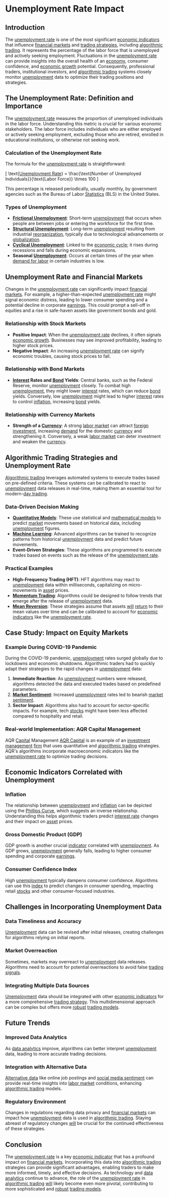 # Unemployment Rate Impact

## Introduction

The [unemployment rate](../u/unemployment_rate.md) is one of the most significant [economic indicators](../e/economic_indicators.md) that influence [financial markets](../f/financial_market.md) and [trading strategies](../t/trading_strategies.md), including [algorithmic trading](../a/algorithmic_trading.md). It represents the percentage of the labor force that is unemployed and actively seeking employment. Fluctuations in the [unemployment rate](../u/unemployment_rate.md) can provide insights into the overall health of an [economy](../e/economy.md), consumer confidence, and [economic growth](../e/economic_growth.md) potential. Consequently, professional traders, institutional investors, and [algorithmic trading](../a/algorithmic_trading.md) systems closely monitor [unemployment](../u/unemployment.md) data to optimize their trading positions and strategies.

## The Unemployment Rate: Definition and Importance

The [unemployment rate](../u/unemployment_rate.md) measures the proportion of unemployed individuals in the labor force. Understanding this metric is crucial for various economic stakeholders. The labor force includes individuals who are either employed or actively seeking employment, excluding those who are retired, enrolled in educational institutions, or otherwise not seeking work. 

### Calculation of the Unemployment Rate

The formula for the [unemployment rate](../u/unemployment_rate.md) is straightforward:

\[ \text{[Unemployment Rate](../u/unemployment_rate.md)} = \frac{\text{Number of Unemployed Individuals}}{\text{Labor Force}} \times 100 \]

This percentage is released periodically, usually monthly, by government agencies such as the Bureau of Labor [Statistics](../s/statistics.md) (BLS) in the United States. 

### Types of Unemployment

- **[Frictional Unemployment](../f/frictional_unemployment.md)**: Short-term [unemployment](../u/unemployment.md) that occurs when people are between jobs or entering the workforce for the first time.
- **[Structural Unemployment](../s/structural_unemployment.md)**: Long-term [unemployment](../u/unemployment.md) resulting from industrial [reorganization](../r/reorganization.md), typically due to technological advancements or [globalization](../g/globalization.md).
- **[Cyclical Unemployment](../c/cyclical_unemployment.md)**: Linked to the [economic cycle](../e/economic_cycle.md); it rises during recessions and falls during economic expansions.
- **Seasonal [Unemployment](../u/unemployment.md)**: Occurs at certain times of the year when [demand for labor](../d/demand_for_labor.md) in certain industries is low.

## Unemployment Rate and Financial Markets

Changes in the [unemployment rate](../u/unemployment_rate.md) can significantly impact [financial markets](../f/financial_market.md). For example, a higher-than-expected [unemployment rate](../u/unemployment_rate.md) might signal economic distress, leading to lower consumer spending and a potential decline in corporate [earnings](../e/earnings.md). This could prompt a sell-off in equities and a rise in safe-haven assets like government bonds and gold.

### Relationship with Stock Markets

- **Positive Impact**: When the [unemployment rate](../u/unemployment_rate.md) declines, it often signals [economic growth](../e/economic_growth.md). Businesses may see improved profitability, leading to higher stock prices.
- **Negative Impact**: An increasing [unemployment rate](../u/unemployment_rate.md) can signify economic troubles, causing stock prices to fall.

### Relationship with Bond Markets

- **[Interest](../i/interest.md) Rates and [Bond](../b/bond.md) Yields**: Central banks, such as the Federal Reserve, monitor [unemployment](../u/unemployment.md) closely. To combat high [unemployment](../u/unemployment.md), they might lower [interest](../i/interest.md) rates, which can reduce [bond](../b/bond.md) yields. Conversely, low [unemployment](../u/unemployment.md) might lead to higher [interest](../i/interest.md) rates to control [inflation](../i/inflation.md), increasing [bond](../b/bond.md) yields.

### Relationship with Currency Markets

- **Strength of a [Currency](../c/currency.md)**: A strong [labor market](../l/labor_market.md) can attract [foreign investment](../f/foreign_investment.md), increasing [demand](../d/demand.md) for the domestic [currency](../c/currency.md) and strengthening it. Conversely, a weak [labor market](../l/labor_market.md) can deter investment and weaken the [currency](../c/currency.md).

## Algorithmic Trading Strategies and Unemployment Rate

[Algorithmic trading](../a/algorithmic_trading.md) leverages automated systems to execute trades based on pre-defined criteria. These systems can be calibrated to react to [unemployment](../u/unemployment.md) data releases in real-time, making them an essential tool for modern-[day trading](../d/day_trading.md). 

### Data-Driven Decision Making

- **[Quantitative Models](../q/quantitative_models.md)**: These use statistical and [mathematical models](../m/mathematical_models_in_trading.md) to predict [market](../m/market.md) movements based on historical data, including [unemployment](../u/unemployment.md) figures.
- **[Machine Learning](../m/machine_learning.md)**: Advanced algorithms can be trained to recognize patterns from historical [unemployment](../u/unemployment.md) data and predict future movements.
- **Event-Driven Strategies**: These algorithms are programmed to execute trades based on events such as the release of the [unemployment rate](../u/unemployment_rate.md).

### Practical Examples

- **High-Frequency Trading (HFT)**: HFT algorithms may react to [unemployment](../u/unemployment.md) data within milliseconds, capitalizing on micro-movements in [asset](../a/asset.md) prices.
- **[Momentum Trading](../m/momentum_trading.md)**: Algorithms could be designed to follow trends that emerge after the release of [unemployment](../u/unemployment.md) data.
- **[Mean Reversion](../m/mean_reversion.md)**: These strategies assume that assets [will](../w/will.md) [return](../r/return.md) to their mean values over time and can be calibrated to account for [economic indicators](../e/economic_indicators.md) like the [unemployment rate](../u/unemployment_rate.md).

## Case Study: Impact on Equity Markets

### Example During COVID-19 Pandemic

During the COVID-19 pandemic, [unemployment](../u/unemployment.md) rates surged globally due to lockdowns and economic shutdowns. Algorithmic traders had to quickly adapt their strategies to the rapid changes in [unemployment](../u/unemployment.md) data:

1. **Immediate Reaction**: As [unemployment](../u/unemployment.md) numbers were released, algorithms detected the data and executed trades based on predefined parameters.
2. **[Market Sentiment](../m/market_sentiment.md)**: Increased [unemployment](../u/unemployment.md) rates led to bearish [market sentiment](../m/market_sentiment.md).
3. **Sector Impact**: Algorithms also had to account for sector-specific impacts. For example, tech [stocks](../s/stock.md) might have been less affected compared to hospitality and retail.

### Real-world Implementation: AQR Capital Management

AQR [Capital](../c/capital.md) Management [AQR Capital](https://www.aqr.com/) is an example of an [investment management](../i/investment_management.md) [firm](../f/firm.md) that uses quantitative and [algorithmic trading](../a/algorithmic_trading.md) strategies. AQR's algorithms incorporate macroeconomic indicators like the [unemployment rate](../u/unemployment_rate.md) to optimize trading decisions.

## Economic Indicators Correlated with Unemployment

### Inflation

The relationship between [unemployment](../u/unemployment.md) and [inflation](../i/inflation.md) can be depicted using the [Phillips Curve](../p/phillips_curve.md), which suggests an inverse relationship. Understanding this helps algorithmic traders predict [interest rate](../i/interest_rate.md) changes and their impact on [asset](../a/asset.md) prices.

### Gross Domestic Product (GDP)

GDP growth is another crucial [indicator](../i/indicator.md) correlated with [unemployment](../u/unemployment.md). As GDP grows, [unemployment](../u/unemployment.md) generally falls, leading to higher consumer spending and corporate [earnings](../e/earnings.md).

### Consumer Confidence Index

High [unemployment](../u/unemployment.md) typically dampens consumer confidence. Algorithms can use this [index](../i/index_instrument.md) to predict changes in consumer spending, impacting retail [stocks](../s/stock.md) and other consumer-focused industries.

## Challenges in Incorporating Unemployment Data

### Data Timeliness and Accuracy

[Unemployment](../u/unemployment.md) data can be revised after initial releases, creating challenges for algorithms relying on initial reports.

### Market Overreaction

Sometimes, markets may overreact to [unemployment](../u/unemployment.md) data releases. Algorithms need to account for potential overreactions to avoid false [trading signals](../t/trading_signals.md).

### Integrating Multiple Data Sources

[Unemployment](../u/unemployment.md) data should be integrated with other [economic indicators](../e/economic_indicators.md) for a more comprehensive [trading strategy](../t/trading_strategy.md). This multidimensional approach can be complex but offers more [robust](../r/robust.md) [trading models](../t/trading_models.md).

## Future Trends

### Improved Data Analytics

As [data analytics](../d/data_analytics.md) improve, algorithms can better interpret [unemployment](../u/unemployment.md) data, leading to more accurate trading decisions.

### Integration with Alternative Data

[Alternative data](../a/alternative_data.md) like online job postings and [social media sentiment](../s/social_media_sentiment.md) can provide real-time insights into [labor market](../l/labor_market.md) conditions, enhancing [algorithmic trading](../a/algorithmic_trading.md) models.

### Regulatory Environment

Changes in regulations regarding data privacy and [financial markets](../f/financial_market.md) can impact how [unemployment](../u/unemployment.md) data is used in [algorithmic trading](../a/algorithmic_trading.md). Staying abreast of regulatory changes [will](../w/will.md) be crucial for the continued effectiveness of these strategies.

## Conclusion

The [unemployment rate](../u/unemployment_rate.md) is a key [economic indicator](../e/economic_indicator.md) that has a profound impact on [financial markets](../f/financial_market.md). Incorporating this data into [algorithmic trading](../a/algorithmic_trading.md) strategies can provide significant advantages, enabling traders to make more informed, timely, and effective decisions. As technology and [data analytics](../d/data_analytics.md) continue to advance, the role of the [unemployment rate](../u/unemployment_rate.md) in [algorithmic trading](../a/algorithmic_trading.md) [will](../w/will.md) likely become even more pivotal, contributing to more sophisticated and [robust](../r/robust.md) [trading models](../t/trading_models.md).